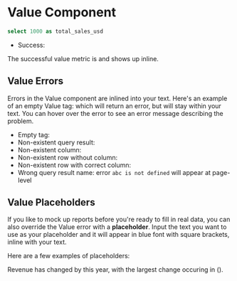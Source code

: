 # Value Component

```sql summary
select 1000 as total_sales_usd
```

- Success: <Value data={summary} />

The successful value metric is <Value data={summary} > and shows up inline.

## Value Errors

Errors in the Value component are inlined into your text. Here's an example of an empty Value tag: <Value/> which will return an error, but will stay within your text. You can hover over the error to see an error message describing the problem.

- Empty tag: <Value/>
- Non-existent query result: <Value data=abc/>
- Non-existent column: <Value data={summary} column=abc/>
- Non-existent row without column: <Value data={summary} row=20/>
- Non-existent row with correct column: <Value data={summary} column=total_calls row=20/>
- Wrong query result name: error `abc is not defined` will appear at page-level

## Value Placeholders

If you like to mock up reports before you're ready to fill in real data, you can also override the Value error with a **placeholder**. Input the text you want to use as your placeholder and it will appear in blue font with square brackets, inline with your text.

Here are a few examples of placeholders:

<Value placeholder="Report Date"/>

Revenue has changed by <Value placeholder="YTD sales growth"/> this year, with the largest change occuring in <Value placeholder="top country name"/> (<Value placeholder="top country YTD growth"/>).
